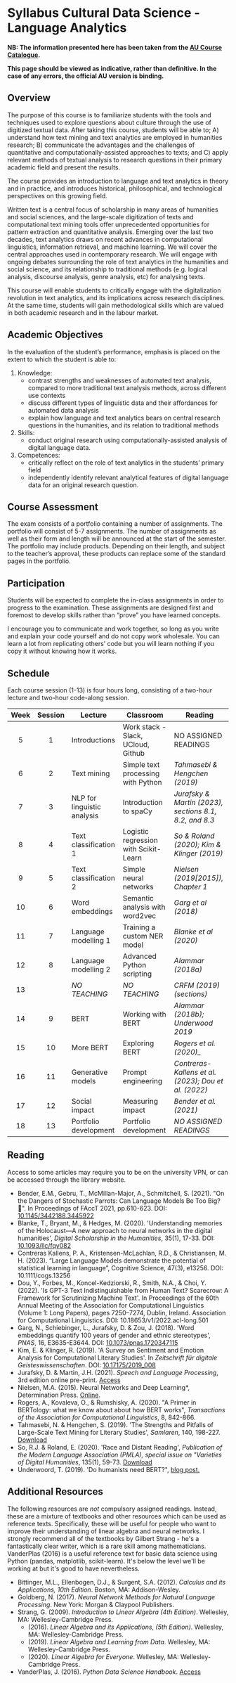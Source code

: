 # Syllabus Cultural Data Science - Language Analytics

**NB: The information presented here has been taken from the [AU Course Catalogue](https://kursuskatalog.au.dk/en/course/115693/Language-Analytics).**

**This page should be viewed as indicative, rather than definitive. In the case of any errors, the official AU version is binding.**

## Overview

The purpose of this course is to familiarize students with the tools and techniques used to explore questions about culture through the use of digitized textual data. After taking this course, students will be able to; A) understand how text mining and text analytics are employed in humanities research; B) communicate the advantages and the challenges of quantitative and computationally-assisted approaches to texts; and  C) apply relevant methods of textual analysis to research questions in their primary academic field and present the results.

The course provides an introduction to language and text analytics in theory and in practice, and introduces historical, philosophical, and technological perspectives on this growing field.

Written text is a central focus of scholarship in many areas of humanities and social sciences, and the large-scale digitization of texts and computational text mining tools offer unprecedented opportunities for pattern extraction and quantitative analysis. Emerging over the last two decades, text analytics draws on recent advances in computational linguistics, information retrieval, and machine learning.  We will cover the central approaches used in contemporary research. We will engage with ongoing debates surrounding the role of text analytics in the humanities and social science, and its relationship to traditional methods (e.g. logical analysis, discourse analysis, genre analysis, etc) for analysing texts.

This course will enable students to critically engage with the digitalization revolution in text analytics, and its implications across research disciplines. At the same time, students will gain methodological skills which are valued in both academic research and in the labour market.

## Academic Objectives

In the evaluation of the student’s performance, emphasis is placed on the extent to which the student is able to:

1. Knowledge:
    * contrast strengths and weaknesses of automated text analysis, compared to more traditional text analysis methods, across different use contexts
    * discuss different types of linguistic data and their affordances for automated data analysis
    * explain how language and text analytics bears on central research questions in the humanities, and its relation to traditional methods
2. Skills:
    * conduct original research using computationally-assisted analysis of digital language data.
3. Competences:
    * critically reflect on the role of text analytics in the students’ primary field
    * independently identify relevant analytical features of digital language data for an original research question.

## Course Assessment
The exam consists of a portfolio containing a number of assignments. The portfolio will consist of 5-7 assignments.
The number of assignments as well as their form and length will be announced at the start of the semester. The portfolio may include products. Depending on their length, and subject to the teacher’s approval, these products can replace some of the standard pages in the portfolio.

## Participation
Students will be expected to complete the in-class assignments in order to progress to the examination. These assignments are designed first and foremost to develop skills rather than “prove” you have learned concepts. 

I encourage you to communicate and work together, so long as you write and explain your code yourself and do not copy work wholesale. You can learn a lot from replicating others’ code but you will learn nothing if you copy it without knowing how it works.

## Schedule
Each course session (1-13) is four hours long, consisting of a two-hour lecture and two-hour code-along session.


| Week  | Session | Lecture | Classroom  |Reading |
| :---: | :-----: | ----------| -------| ---|
|  5    |    1    | Introductions                | Work stack - Slack, UCloud, Github      | NO ASSIGNED READINGS                                    |
|  6    |    2    | Text mining                  | Simple text processing with Python      | *Tahmasebi & Hengchen (2019)*                           |
|  7    |    3    | NLP for linguistic analysis  | Introduction to spaCy                   | *Jurafsky & Martin (2023), sections 8.1, 8.2, and 8.3*  |
|  8    |    4    | Text classification 1	     | Logistic regression with Scikit-Learn   | *So & Roland (2020); Kim & Klinger (2019)*              |
|  9    |    5    | Text classification 2        | Simple neural networks                  | *Nielsen (2019[2015]), Chapter 1*                             |
|  10   |    6    | Word embeddings              | Semantic analysis with word2vec         | *Garg et al (2018)*                                     |
|  11   |    7	  | Language modelling 1         | Training a custom NER model             | *Blanke et al (2020)*                                   |
|  12   |    8	  | Language modelling 2         | Advanced Python scripting               | *Alammar (2018a)*                                       |
|  13   |         | *NO TEACHING*                | *NO TEACHING*                           | *CRFM (2019) (sections)*                                |
|  14   |    9    | BERT                         | Working with BERT                       | *Alammar (2018b); Underwood 2019*                       |
|  15   |   10    | More BERT                    | Exploring BERT                          | *Rogers et al. (2020)_*                                 |
|  16   |   11    | Generative models            | Prompt engineering                      | *Contreras-Kallens et al. (2023); Dou et al. (2022)*                                  |
|  17   |   12    | Social impact                | Measuring impact                        | *Bender et al. (2021)*                        |
|  18   |   13    | Portfolio development        | Portfolio development                   | *NO ASSIGNED READINGS*                                  |

## Reading
Access to some articles may require you to be on the university VPN, or can be accessed through the library website. 

* Bender, E.M., Gebru, T., McMillan-Major, A., Schmitchell, S. (2021). "On the Dangers of Stochastic Parrots: Can Language Models Be Too Big? 🦜". In Proceedings of FAccT 2021, pp.610-623. DOI: [10.1145/3442188.3445922](https://doi.org/10.1145/3442188.3445922)
* Blanke, T., Bryant, M., & Hedges, M. (2020). 'Understanding memories of the Holocaust—A new approach to neural networks in the digital humanities', _Digital Scholarship in the Humanities_, 35(1), 17-33. DOI: [10.1093/llc/fqy082](https://www.google.com/search?client=firefox-b-d&q=10.1093%2Fllc%2Ffqy082)
* Contreras Kallens, P. A., Kristensen-McLachlan, R.D., & Christiansen, M. H. (2023). “Large Language Models demonstrate the potential of statistical learning in language”, Cognitive Science, 47(3), e13256. DOI: 10.1111/cogs.13256
* Dou, Y., Forbes, M., Koncel-Kedziorski, R., Smith, N.A., & Choi, Y. (2022). 'Is GPT-3 Text Indistinguishable from Human Text? Scarecrow: A Framework for Scrutinizing Machine Text'. In Proceedings of the 60th Annual Meeting of the Association for Computational Linguistics (Volume 1: Long Papers), pages 7250–7274, Dublin, Ireland. Association for Computational Linguistics. DOI: 10.18653/v1/2022.acl-long.501
* Garg, N., Schiebinger, L., Jurafsky, D. & Zou, J. (2018). 'Word embeddings quantify 100 years of gender and ethnic stereotypes', _PNAS_, 16, E3635-E3644. DOI: [10.1073/pnas.1720347115](https://www.pnas.org/content/115/16/E3635)
* Kim, E. & Klinger, R. (2019). 'A Survey on Sentiment and Emotion Analysis for Computational Literary Studies'. In _Zeitschrift für digitale Geisteswissenschaften_. DOI: [10.17175/2019_008](http://www.zfdg.de/2019_008)
* Jurafsky, D. & Martin, J.H. (2021). _Speech and Language Processing_, 3rd edition online pre-print. [Access](https://web.stanford.edu/~jurafsky/slp3/)
* Nielsen, M.A. (2015). Neural Networks and Deep Learning*, Determination Press. [Online](http://neuralnetworksanddeeplearning.com/chap1.html).
* Rogers, A., Kovaleva, O., & Rumshisky, A. (2020). "A Primer in BERTology: what we know about about how BERT works", _Transactions of the Association for Computational Linguistics_, 8, 842-866.
* Tahmasebi, N. & Hengchen, S. (2019). 'The Strengths and Pitfalls of Large-Scale Text Mining for Literary Studies', _Samlaren_, 140, 198-227. [Download](https://helda.helsinki.fi//bitstream/handle/10138/314258/Tahmasebi_Hengchen_2020_SAMLAREN.pdf?sequence=1)
* So, R.J. & Roland, E. (2020). 'Race and Distant Reading', _Publication of the Modern Language Association (PMLA), special issue on "Varieties of Digital Humanities_, 135(1), 59-73. [Download](https://186a12ba-ba8b-43dc-a7e9-e52f0db4a597.filesusr.com/ugd/175024_f4e33b1f05924be58fcfbc8e0542d475.pdf)
* Underwoord, T. (2019). 'Do humanists need BERT?", [blog post.](https://tedunderwood.com/2019/07/15/do-humanists-need-bert/)


## Additional Resources
The following resources are *not* compulsory assigned readings. Instead, these are a mixture of textbooks and other resources which can be used as reference texts. Specifically, these will be useful for people who want to improve their understanding of linear algebra and neural networks. I strongly recommend all of the textbooks by Gilbert Strang - he's a fantastically clear writer, which is a rare skill among mathematicians. VanderPlas (2016) is a useful reference text for basic data science using Python (pandas, matplotlib, scikit-learn). It's below the level we'll be working at but it's good to have nevertheless.

* Bittinger, M.L., Ellenbogen, D.J., & Surgent, S.A. (2012). _Calculus and its Applications, 10th Edition_. Boston, MA: Addison-Wesley.
* Goldberg, N. (2017). _Neural Network Methods for Natural Language Processing_. New York: Morgan & Claypool Publishers.
* Strang, G. (2009). _Introduction to Linear Algebra (4th Edition)_.  Wellesley, MA: Wellesley-Cambridge Press.
  * (2016). _Linear Algebra and its Applications, (5th Edition)_. Wellesley, MA: Wellesley-Cambridge Press.
  * (2019). _Linear Algebra and Learning from Data_. Wellesley, MA: Wellesley-Cambridge Press.
  * (2020). _Linear Algebra for Everyone_. Wellesley, MA: Wellesley-Cambridge Press.
* VanderPlas, J. (2016). _Python Data Science Handbook_. [Access](https://jakevdp.github.io/PythonDataScienceHandbook/)